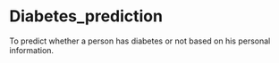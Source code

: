 # Diabetes_prediction
To predict whether a person has diabetes or not based on his personal information.
